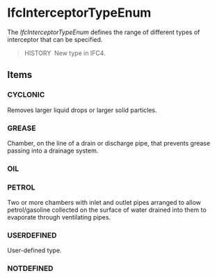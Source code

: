 # IfcInterceptorTypeEnum

The _IfcInterceptorTypeEnum_ defines the range of different types of interceptor that can be specified.

> HISTORY&nbsp; New type in IFC4.

## Items

### CYCLONIC
Removes larger liquid drops or larger solid particles.

### GREASE
Chamber, on the line of a drain or discharge pipe, that prevents grease passing into a drainage system.

### OIL


### PETROL
Two or more chambers with inlet and outlet pipes arranged to allow petrol/gasoline collected on the surface of water drained into them to evaporate through ventilating pipes.

### USERDEFINED
User-defined type.

### NOTDEFINED


